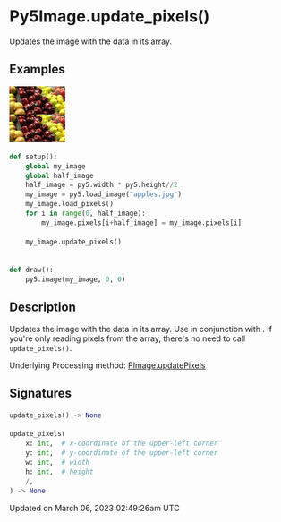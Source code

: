 # Py5Image.update_pixels()

Updates the image with the data in its [](py5image_pixels) array.

## Examples

<div class="example-table">

<div class="example-row"><div class="example-cell-image">

![example picture for update_pixels()](/images/reference/Py5Image_update_pixels_0.png)

</div><div class="example-cell-code">

```python
def setup():
    global my_image
    global half_image
    half_image = py5.width * py5.height//2
    my_image = py5.load_image("apples.jpg")
    my_image.load_pixels()
    for i in range(0, half_image):
        my_image.pixels[i+half_image] = my_image.pixels[i]

    my_image.update_pixels()


def draw():
    py5.image(my_image, 0, 0)
```

</div></div>

</div>

## Description

Updates the image with the data in its [](py5image_pixels) array. Use in conjunction with [](py5image_load_pixels). If you're only reading pixels from the array, there's no need to call `update_pixels()`.

Underlying Processing method: [PImage.updatePixels](https://processing.org/reference/PImage_updatePixels_.html)

## Signatures

```python
update_pixels() -> None

update_pixels(
    x: int,  # x-coordinate of the upper-left corner
    y: int,  # y-coordinate of the upper-left corner
    w: int,  # width
    h: int,  # height
    /,
) -> None
```

Updated on March 06, 2023 02:49:26am UTC
